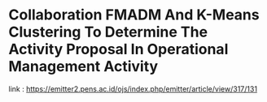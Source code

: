# Collaboration FMADM And K-Means Clustering To Determine The Activity Proposal In Operational Management Activity

link : https://emitter2.pens.ac.id/ojs/index.php/emitter/article/view/317/131